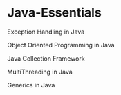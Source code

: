 # Java-Essentials

Exception Handling in Java

Object Oriented Programming in Java

Java Collection Framework

MultiThreading in Java

Generics in Java
